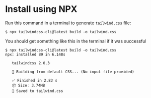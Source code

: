 # Install using NPX

Run this command in a terminal to generate `tailwind.css` file:

```shell
$ npx tailwindcss-cli@latest build -o tailwind.css
```

You should get something like this in the terminal if it was successful

```shell
$ npx tailwindcss-cli@latest build -o tailwind.css
npx: installed 89 in 6.148s

   tailwindcss 2.0.3

   🚀 Building from default CSS... (No input file provided)

   ✅ Finished in 2.83 s
   📦 Size: 3.74MB
   💾 Saved to tailwind.css

```
